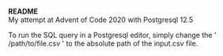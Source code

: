 **README** <br>
My attempt at Advent of Code 2020 with Postgresql 12.5

To run the SQL query in a Postgresql editor, simply change the ' /path/to/file.csv ' to the absolute path of the input.csv file.
